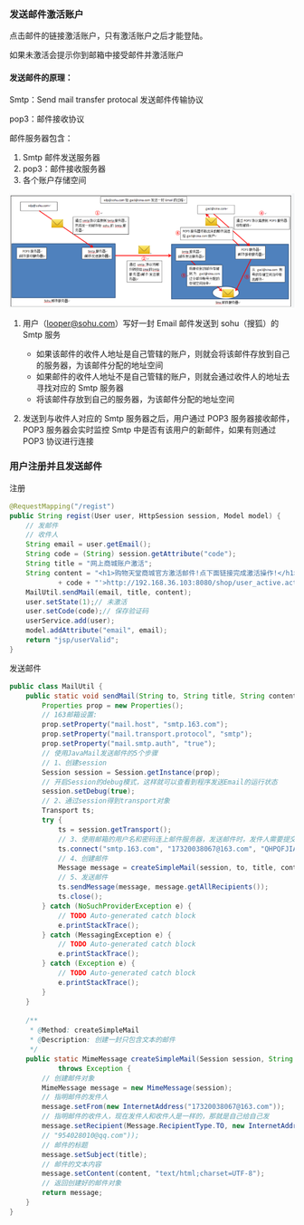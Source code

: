 ### 发送邮件激活账户



点击邮件的链接激活账户，只有激活账户之后才能登陆。

如果未激活会提示你到邮箱中接受邮件并激活账户



#### 发送邮件的原理：

Smtp：Send mail transfer protocal 发送邮件传输协议

pop3：邮件接收协议

邮件服务器包含：

1. Smtp 邮件发送服务器
2. pop3：邮件接收服务器
3. 各个账户存储空间

![looper_2020-07-01_10-59-52.png](image/looper_2020-07-01_10-59-52.png)

1. 用户（looper@sohu.com）写好一封 Email 邮件发送到 sohu（搜狐）的 Smtp 服务
   * 如果该邮件的收件人地址是自己管辖的账户，则就会将该邮件存放到自己的服务器，为该邮件分配的地址空间
   * 如果邮件的收件人地址不是自己管辖的账户，则就会通过收件人的地址去寻找对应的 Smtp 服务器
   * 将该邮件存放到自己的服务器，为该邮件分配的地址空间

2. 发送到与收件人对应的 Smtp 服务器之后，用户通过 POP3 服务器接收邮件，POP3 服务器会实时监控 Smtp 中是否有该用户的新邮件，如果有则通过 POP3 协议进行连接





### 用户注册并且发送邮件

注册

~~~java
@RequestMapping("/regist")
public String regist(User user, HttpSession session, Model model) {
    // 发邮件
    // 收件人
    String email = user.getEmail();
    String code = (String) session.getAttribute("code");
    String title = "网上商城账户激活";
    String content = "<h1>购物天堂商城官方激活邮件!点下面链接完成激活操作!</h1><h3><a href='http://192.168.36.103:8080/shop/user_active.action?code="
            + code + "'>http://192.168.36.103:8080/shop/user_active.action?code=" + code + "</a></h3>";
    MailUtil.sendMail(email, title, content);
    user.setState(1);// 未激活
    user.setCode(code);// 保存验证码
    userService.add(user);
    model.addAttribute("email", email);
    return "jsp/userValid";
}
~~~

发送邮件

~~~java
public class MailUtil {
	public static void sendMail(String to, String title, String content) {
		Properties prop = new Properties();
		// 163邮箱设置:
		prop.setProperty("mail.host", "smtp.163.com");
		prop.setProperty("mail.transport.protocol", "smtp");
		prop.setProperty("mail.smtp.auth", "true");
		// 使用JavaMail发送邮件的5个步骤
		// 1、创建session
		Session session = Session.getInstance(prop);
		// 开启Session的debug模式，这样就可以查看到程序发送Email的运行状态
		session.setDebug(true);
		// 2、通过session得到transport对象
		Transport ts;
		try {
			ts = session.getTransport();
			// 3、使用邮箱的用户名和密码连上邮件服务器，发送邮件时，发件人需要提交邮箱的用户名和密码给smtp服务器，用户名和密码都通过验证之后才能够正常发送邮件给收件人。
			ts.connect("smtp.163.com", "17320038067@163.com", "QHPQFJIAWCUSYPSH");
			// 4、创建邮件
			Message message = createSimpleMail(session, to, title, content);
			// 5、发送邮件
			ts.sendMessage(message, message.getAllRecipients());
			ts.close();
		} catch (NoSuchProviderException e) {
			// TODO Auto-generated catch block
			e.printStackTrace();
		} catch (MessagingException e) {
			// TODO Auto-generated catch block
			e.printStackTrace();
		} catch (Exception e) {
			// TODO Auto-generated catch block
			e.printStackTrace();
		}
	}

	/**
	 * @Method: createSimpleMail
	 * @Description: 创建一封只包含文本的邮件
	 */
	public static MimeMessage createSimpleMail(Session session, String to, String title, String content)
			throws Exception {
		// 创建邮件对象
		MimeMessage message = new MimeMessage(session);
		// 指明邮件的发件人
		message.setFrom(new InternetAddress("17320038067@163.com"));
		// 指明邮件的收件人，现在发件人和收件人是一样的，那就是自己给自己发
		message.setRecipient(Message.RecipientType.TO, new InternetAddress(to));
		// "954028010@qq.com"));
		// 邮件的标题
		message.setSubject(title);
		// 邮件的文本内容
		message.setContent(content, "text/html;charset=UTF-8");
		// 返回创建好的邮件对象
		return message;
	}
}
~~~

